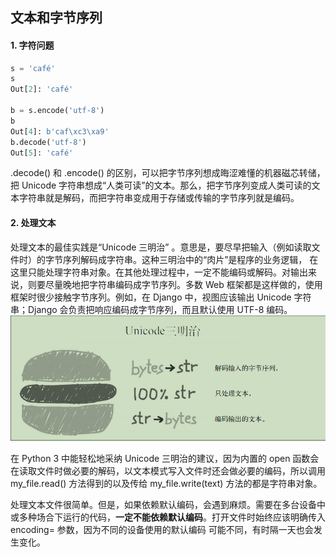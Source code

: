 ## 文本和字节序列

#### 1. 字符问题

```python
s = 'café'
s
Out[2]: 'café'

b = s.encode('utf-8')
b
Out[4]: b'caf\xc3\xa9'
b.decode('utf-8')
Out[5]: 'café'
```

.decode() 和 .encode() 的区别，可以把字节序列想成晦涩难懂的机器磁芯转储，把 Unicode 字符串想成“人类可读”的文本。那么，把字节序列变成人类可读的文本字符串就是解码，而把字符串变成用于存储或传输的字节序列就是编码。

####  2. 处理文本

处理文本的最佳实践是“Unicode 三明治” 。意思是，要尽早把输入（例如读取文件时）的字节序列解码成字符串。这种三明治中的“肉片”是程序的业务逻辑， 在这里只能处理字符串对象。在其他处理过程中，一定不能编码或解码。对输出来说，则要尽量晚地把字符串编码成字节序列。多数 Web 框架都是这样做的，使用框架时很少接触字节序列。例如，在 Django 中，视图应该输出 Unicode 字符串；Django 会负责把响应编码成字节序列，而且默认使用 UTF-8 编码。 ![image-20191117141719428](../../zypictures/books/fluentpython4-bytes.png)

在 Python 3 中能轻松地采纳 Unicode 三明治的建议，因为内置的 open 函数会在读取文件时做必要的解码，以文本模式写入文件时还会做必要的编码，所以调用 my_file.read() 方法得到的以及传给 my_file.write(text) 方法的都是字符串对象。

处理文本文件很简单。但是，如果依赖默认编码，会遇到麻烦。需要在多台设备中或多种场合下运行的代码，**一定不能依赖默认编码**。打开文件时始终应该明确传入 encoding= 参数，因为不同的设备使用的默认编码 可能不同，有时隔一天也会发生变化。